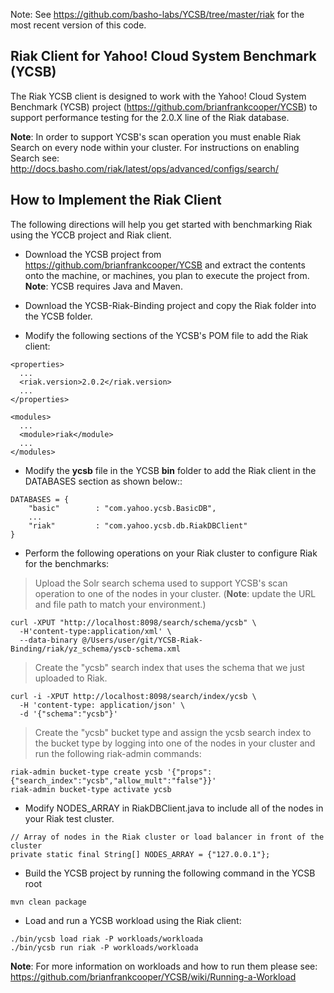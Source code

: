 Note: See https://github.com/basho-labs/YCSB/tree/master/riak for the most recent version of this code.

Riak Client for Yahoo! Cloud System Benchmark (YCSB)
--------------------------------------------------------

The Riak YCSB client is designed to work with the Yahoo! Cloud System Benchmark (YCSB) project (https://github.com/brianfrankcooper/YCSB) to support performance testing for the 2.0.X line of the Riak database.

<b>Note</b>: In order to support YCSB's scan operation you must enable Riak Search on every node within your cluster. For instructions on enabling Search see: http://docs.basho.com/riak/latest/ops/advanced/configs/search/

How to Implement the Riak Client
----------------------------
The following directions will help you get started with benchmarking Riak using the YCCB project and Riak client.

* Download the YCSB project from https://github.com/brianfrankcooper/YCSB and extract the contents onto the machine, or machines, you plan to execute the project from. <b>Note</b>: YCSB requires Java and Maven.

* Download the YCSB-Riak-Binding project and copy the Riak folder into the YCSB folder.

* Modify the following sections of the YCSB's POM file to add the Riak client:

```
<properties>
  ...
  <riak.version>2.0.2</riak.version>
  ...
</properties>
```

```
<modules>
  ...
  <module>riak</module>
  ...
</modules>
```

* Modify the <b>ycsb</b> file in the YCSB <b>bin</b> folder to add the Riak client in the DATABASES section as shown below::
```
DATABASES = {
    "basic"        : "com.yahoo.ycsb.BasicDB",
    ...
    "riak"         : "com.yahoo.ycsb.db.RiakDBClient"
}
```

* Perform the following operations on your Riak cluster to configure Riak for the benchmarks:

<blockquote>
Upload the Solr search schema used to support YCSB's scan operation to one of the nodes in your cluster. (<b>Note</b>: update the URL and file path to match your environment.)
</blockquote>

```
curl -XPUT "http://localhost:8098/search/schema/ycsb" \
  -H'content-type:application/xml' \
  --data-binary @/Users/user/git/YCSB-Riak-Binding/riak/yz_schema/yscb-schema.xml
```

<blockquote>Create the "ycsb" search index that uses the schema that we just uploaded to Riak.</blockquote>

```
curl -i -XPUT http://localhost:8098/search/index/ycsb \
  -H 'content-type: application/json' \
  -d '{"schema":"ycsb"}'
```

<blockquote>
Create the "ycsb" bucket type and assign the ycsb search index to the bucket type by logging into one of the nodes in your cluster and run the following riak-admin commands:
</blockquote>

```
riak-admin bucket-type create ycsb '{"props":{"search_index":"ycsb","allow_mult":"false"}}'
riak-admin bucket-type activate ycsb
```  

* Modify NODES_ARRAY in RiakDBClient.java to include all of the nodes in your Riak test cluster.

```
// Array of nodes in the Riak cluster or load balancer in front of the cluster
private static final String[] NODES_ARRAY = {"127.0.0.1"};
```

* Build the YCSB project by running the following command in the YCSB root

```
mvn clean package
```

* Load and run a YCSB workload using the Riak client:

```
./bin/ycsb load riak -P workloads/workloada
./bin/ycsb run riak -P workloads/workloada
```

<b>Note</b>: For more information on workloads and how to run them please see: https://github.com/brianfrankcooper/YCSB/wiki/Running-a-Workload
